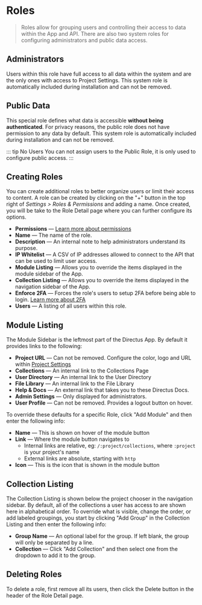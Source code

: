 # Roles

> Roles allow for grouping users and controlling their access to data within the App and API. There are also two system roles for configuring administrators and public data access.

## Administrators

Users within this role have full access to all data within the system and are the only ones with access to Project Settings. This system role is automatically included during installation and can not be removed.

## Public Data

This special role defines what data is accessible **without being authenticated**. For privacy reasons, the public role does not have permission to any data by default. This system role is automatically included during installation and can not be removed.

::: tip No Users
You can not assign users to the Public Role, it is only used to configure public access.
:::

## Creating Roles

You can create additional roles to better organize users or limit their access to content. A role can be created by clicking on the "+" button in the top right of _Settings > Roles & Permissions_ and adding a name. Once created, you will be take to the Role Detail page where you can further configure its options.

* **Permissions** — [Learn more about permissions](./permissions.md)
* **Name** — The name of the role.
* **Description** — An internal note to help administrators understand its purpose.
* **IP Whitelist** — A CSV of IP addresses allowed to connect to the API that can be used to limit user access.
* **Module Listing** — Allows you to override the items displayed in the module sidebar of the App.
* **Collection Listing** — Allows you to override the items displayed in the navigation sidebar of the App.
* **Enforce 2FA** — Forces the role's users to setup 2FA before being able to login. [Learn more about 2FA](./authentication.html#two-factor-authentication-2fa)
* **Users** — A listing of all users within this role.

## Module Listing

The Module Sidebar is the leftmost part of the Directus App. By default it provides links to the following:

* **Project URL** — Can not be removed. Configure the color, logo and URL within [Project Settings](./admin-guide.html#project)
* **Collections** — An internal link to the Collections Page
* **User Directory** — An internal link to the User Directory
* **File Library** — An internal link to the File Library
* **Help & Docs** — An external link that takes you to these Directus Docs.
* **Admin Settings** — Only displayed for administrators.
* **User Profile** — Can not be removed. Provides a logout button on hover.

To override these defaults for a specific Role, click "Add Module" and then enter the following info:

* **Name** — This is shown on hover of the module button
* **Link** — Where the module button navigates to
    * Internal links are relative, eg: `/:project/collections`, where `:project` is your project's name
    * External links are absolute, starting with `http`
* **Icon** — This is the icon that is shown in the module button

## Collection Listing

The Collection Listing is shown below the project chooser in the navigation sidebar. By default, all of the collections a user has access to are shown here in alphabetical order. To override what is visible, change the order, or add labeled groupings, you start by clicking "Add Group" in the Collection Listing and then enter the following info:

* **Group Name** — An optional label for the group. If left blank, the group will only be separated by a line.
* **Collection** — Click "Add Collection" and then select one from the dropdown to add it to the group.

## Deleting Roles

To delete a role, first remove all its users, then click the Delete button in the header of the Role Detail page.
